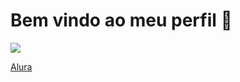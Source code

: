 # Bem vindo ao meu perfil 💙

![](https://media.tenor.com/pB9M-FxSAhQAAAAM/%E7%9A%849.gif)

[Alura](https://cursos.alura.com.br/)
